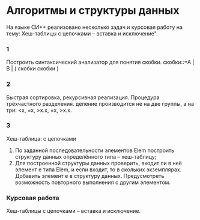 # Алгоритмы и структуры данных
На языке СИ++ реализовано несколько задач и курсовая работу на тему: Хеш-таблицы с цепочками – вставка и исключение".

### 1
Построить синтаксический анализатор для понятия скобки.
скобки::=А | B | ( скобки скобки )

### 2

Быстрая сортировка, рекурсивная реализация. Процедура трёхчастного
разделения. деление производится не на две группы, а на три: <x, =x, >x.x, =x, >x.x.

### 3
Хеш-таблица: с цепочками
1) По заданной последовательности элементов Elem построить структуру
данных определённого типа – хеш-таблицу;
2) Для построенной структуры данных проверить, входит ли в неё элемент е
типа Elem, и если входит, то в скольких экземплярах. Добавить элемент е в
структуру данных. Предусмотреть возможность повторного выполнения с
другим элементом.

### Курсовая работа 
Хеш-таблицы с цепочками – вставка и исключение.
